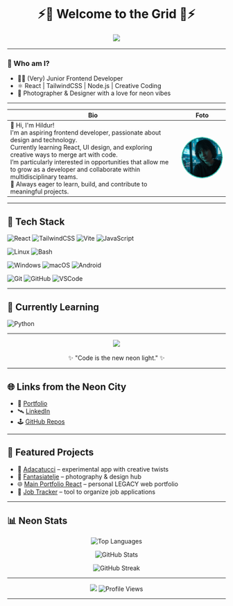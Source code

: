 <h1 align="center">⚡👾 Welcome to the Grid 👾⚡</h1>
<p align="center">
  <img src="https://img.shields.io/badge/Status-Coding%20in%20the%20Neon%20City-39c4b6?style=for-the-badge&logo=github" />
</p>

---

### 🌌 Who am I?

- 👩‍💻 (Very) Junior Frontend Developer  
- ⚛️ React | TailwindCSS | Node.js | Creative Coding  
- 📸 Photographer & Designer with a love for neon vibes

---

| Bio | Foto |
|-----|------|
| 👋 Hi, I'm Hildur! <br> I'm an aspiring frontend developer, passionate about design and technology. <br> Currently learning React, UI design, and exploring creative ways to merge art with code. <br> I’m particularly interested in opportunities that allow me to grow as a developer and collaborate within multidisciplinary teams.  <br>  🚀 Always eager to learn, build, and contribute to meaningful projects. | <img src="https://github.com/Eleeira/eleeira/blob/0acd411c8a233e16b9117f82dbe605d44e956e35/ele.png" width="200" style="border-radius:50%;" /> |


---

## 🚀 Tech Stack
![React](https://img.shields.io/badge/React-00d8ff?style=for-the-badge&logo=react&logoColor=black)
![TailwindCSS](https://img.shields.io/badge/Tailwind-38b2ac?style=for-the-badge&logo=tailwind-css&logoColor=black)
![Vite](https://img.shields.io/badge/Vite-646CFF?style=for-the-badge&logo=vite&logoColor=FFD62E)
![JavaScript](https://img.shields.io/badge/JavaScript-f7df1e?style=for-the-badge&logo=javascript&logoColor=black)

![Linux](https://img.shields.io/badge/Linux-FCC624?style=for-the-badge&logo=linux&logoColor=black)
![Bash](https://img.shields.io/badge/Bash-4EAA25?style=for-the-badge&logo=gnubash&logoColor=white)

![Windows](https://img.shields.io/badge/Windows-0078D6?style=for-the-badge&logo=windows&logoColor=white)
![macOS](https://img.shields.io/badge/macOS-000000?style=for-the-badge&logo=apple&logoColor=white)
![Android](https://img.shields.io/badge/Android-3DDC84?style=for-the-badge&logo=android&logoColor=white)

![Git](https://img.shields.io/badge/Git-F05032?style=for-the-badge&logo=git&logoColor=white)
![GitHub](https://img.shields.io/badge/GitHub-181717?style=for-the-badge&logo=github&logoColor=white)
![VSCode](https://img.shields.io/badge/VSCode-0078d7?style=for-the-badge&logo=visual%20studio%20code&logoColor=white)

---

## 🧪 Currently Learning
![Python](https://img.shields.io/badge/Python-3776AB?style=for-the-badge&logo=python&logoColor=white)

---

<p align="center"> <img src="https://img.shields.io/badge/Cyberpunk_Mode-ON-39c4b6?style=for-the-badge&logo=github&logoColor=black" /> </p> <p align="center">✨ "Code is the new neon light." ✨</p>

---

## 🌐 Links from the Neon City
- 🔮 [Portfolio](https://fantasiatelje.se)  
- 🛰 [LinkedIn](https://linkedin.com/in/adadigitalservices)  
- 🕹 [GitHub Repos](https://github.com/eleeira?tab=repositories)  

---

## 💾 Featured Projects
- 🧩 [Adacatucci](https://github.com/eleeira/adacatucci) – experimental app with creative twists  
- 🎨 [Fantasiatelje](https://github.com/eleeira/fantasiatelje) – photography & design hub  
- 🌐 [Main Portfolio React](https://github.com/eleeira/main-portfolio-react) – personal LEGACY web portfolio  
- 📡 [Job Tracker](https://github.com/eleeira/job-tracker) – tool to organize job applications  

---

## 📊 Neon Stats

<div align="center">
    <!-- Top Languages -->
  <img
    height="160"
    src="https://github-readme-stats.vercel.app/api/top-langs/?username=eleeira&layout=compact&theme=tokyonight&hide_border=true"
    alt="Top Languages"
  />

  <!-- GitHub Stats -->
  <img
    height="160"
    src="https://github-readme-stats.vercel.app/api?username=eleeira&show_icons=true&theme=tokyonight&hide_border=true"
    alt="GitHub Stats"
  />

  <!-- Streak -->
  <img
    height="160"
    src="https://streak-stats.demolab.com?user=eleeira&theme=tokyonight&hide_border=true"
    alt="GitHub Streak"
  />

</div>

---

<p align="center">

  
  <img src="https://img.shields.io/badge/Status-Living%20in%20the%20Neon%20Grid-39c4b6?style=for-the-badge&logo=github&logoColor=black" />

  <img src="https://komarev.com/ghpvc/?username=eleeira&label=Visitors&color=39c4b6&style=for-the-badge" alt="Profile Views" />



</p>

---


